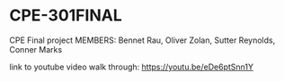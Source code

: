# CPE-301FINAL
CPE Final project 
MEMBERS: Bennet Rau, Oliver Zolan, Sutter Reynolds, Conner Marks

link to youtube video walk through: https://youtu.be/eDe6ptSnn1Y
